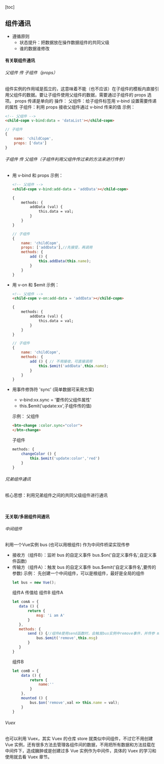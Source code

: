 [toc]

## 组件通讯
- 遵循原则
  * 状态提升：把数据放在操作数据组件的共同父级
  * 谁的数据谁修改

#### 有关联组件通讯
###### 父组件 传 子组件（props）
  组件实例的作用域是孤立的，这意味着不能（也不应该）在子组件的模板内直接引用父组件的数据。要让子组件使用父组件的数据，需要通过子组件的 props 选项。
  props 传递是单向的
  操作：
  父组件：给子组件标签用 v-bind 设置需要传递的属性
  子组件：利用 props 接收父组件通过 v-bind 传来的值
  示例：

```html
<!-- 父组件 -->
<child-copm v-bind:data = 'dataList'></child-copm>
```


```js
// 子组件
{
    name: 'childCopm',
    props: ['data']
}
```

 ###### 子组件 传 父组件（子组件利用父组件传过来的方法来进行传参）
  - 用 v-bind 和 props 
    示例：
    ```html
    <!-- 父组件 -->
    <child-copm v-bind:add-data = 'addData'></child-copm>

    {
        methods: {
            addData (val) {
                this.data = val;
            }
        }
    }
    ```
    ```js
    // 子组件
    {
        name: 'childCopm',
        props: ['addData'],//先接受，再调用
        methods: {
            add () {
                this.addData(this.name);
            }
        }
    }
    ```

  - 用 v-on 和 $emit
     示例：
    ```html
    <!-- 父组件 -->
    <child-copm v-on:add-data = 'addData'></child-copm>

    {
        methods: {
            addData (val) {
                this.data = val;
            }
        }
    }
    ```
    ```js
    // 子组件
    {
        name: 'childCopm',
        methods: {
            add () { // 不用接收，可直接调用
                this.$emit('addData',this.name);
            }
        }
    }
    ```


  - 用事件修饰符 'sync' (简单数据可采用方案)
    * v-bind:xx.sync = '要传的父组件属性'
    * this.$emit('update:xx',子组件传的值) 
    
    示例：
    父组件
    ```html
    <btn-change :color.sync="color">
    </btn-change>
    ```
    子组件
    ```js
    methods: {
        changeColor () {
            this.$emit('update:color','red')
        }
    }
    ```
   ###### 兄弟组件通讯
   核心思想：利用兄弟组件之间的共同父级组件进行通讯
  
&nbsp;
#### 无关联/多层组件间通讯
###### 中间组件
利用一个Vue实例 bus (也可以用根组件) 作为中间件桥梁实现传参
- 接收方（组件B）：监听 bus 的自定义事件 bus.$on('自定义事件名',自定义事件函数)
- 传输方（组件A）：触发 bus 的自定义事件 bus.$emit('自定义事件名',要传的参数)
示例：
    先创建一个中间组件，可以是根组件，最好是全局的组件
    ```js
    let bus = new Vue();
    ```
    组件A 传值给 组件B
    组件A
    ```js
    let comA = {
       data () {
           return {
               msg: 'i am A'
           }  
       },
       methods: {
           send () {//组件A使用send函数时，会触发bus实例中remove事件，并传参 msg
               bus.$emit('remove',this.msg)
           }
       }
    }
    ```
    组件B
    ```js
    let comB = {
        data () {
            return {
                name:''
            }
        },
        mounted () {
            bus.$on('remove',val => this.name = val);
        }
    }
    ```
###### Vuex
  也可以利用 Vuex，其实 Vuex 的仓库 store 就类似中间组件，不过它不用创建 Vue 实例，还有很多方法去管理各组件间的数据，不用把所有数据和方法挂载在中间件下，造成臃肿或是创建过多 Vue 实例作为中间件，具体的 Vuex 的学习和使用就去看 Vuex 章节。